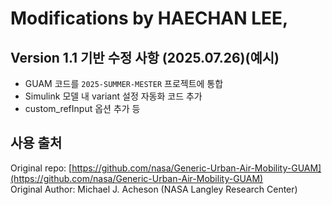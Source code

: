 # Modifications by HAECHAN LEE, 
 
## Version 1.1 기반 수정 사항 (2025.07.26)(예시)
- GUAM 코드를 `2025-SUMMER-MESTER` 프로젝트에 통합
- Simulink 모델 내 variant 설정 자동화 코드 추가
- custom_refInput 옵션 추가 등

## 사용 출처
Original repo: [https://github.com/nasa/Generic-Urban-Air-Mobility-GUAM](https://github.com/nasa/Generic-Urban-Air-Mobility-GUAM)  
Original Author: Michael J. Acheson (NASA Langley Research Center)
